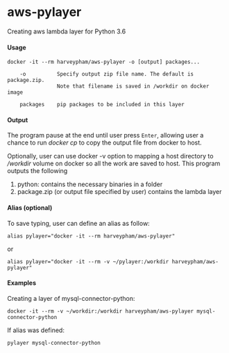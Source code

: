 # aws-pylayer

Creating aws lambda layer for Python 3.6

#### Usage
```
docker -it --rm harveypham/aws-pylayer -o [output] packages...

    -o          Specify output zip file name. The default is package.zip.
                Note that filename is saved in /workdir on docker image

    packages    pip packages to be included in this layer
```

#### Output
The program pause at the end until user press `Enter`, allowing user a chance to run
*docker cp* to copy the output file from docker to host.

Optionally, user can use docker -v option to mapping a host directory to */workdir* volume on docker so all the work are saved to host. This program outputs the following
1. python: contains the necessary binaries in a folder
2. package.zip (or output file specified by user) contains the lambda layer

#### Alias (optional)
To save typing, user can define an alias as follow:

`alias pylayer="docker -it --rm harveypham/aws-pylayer"`

or

`alias pylayer="docker -it --rm -v ~/pylayer:/workdir harveypham/aws-pylayer"`

#### Examples
Creating a layer of mysql-connector-python:

`docker -it --rm -v ~/workdir:/workdir harveypham/aws-pylayer mysql-connector-python`

If alias was defined:

`pylayer mysql-connector-python`